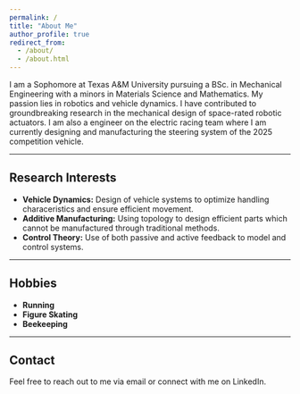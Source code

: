 ```yaml
---
permalink: /
title: "About Me"
author_profile: true
redirect_from: 
  - /about/
  - /about.html
---
```


I am a Sophomore at Texas A&M University pursuing a BSc. in Mechanical Engineering with a minors in Materials Science and Mathematics. My passion lies in robotics and vehicle dynamics. I have contributed to groundbreaking research in the mechanical design of space-rated robotic actuators. I am also a engineer on the electric racing team where I am currently designing and manufacturing the steering system of the 2025 competition vehicle.

---
## Research Interests
* **Vehicle Dynamics:** Design of vehicle systems to optimize handling characeristics and ensure efficient movement.
* **Additive Manufacturing:** Using topology to design efficient parts which cannot be manufactured through traditional methods.
* **Control Theory:** Use of both passive and active feedback to model and control systems.

---
## Hobbies
* **Running**
* **Figure Skating**
* **Beekeeping**

---
## Contact

Feel free to reach out to me via email or connect with me on LinkedIn.
